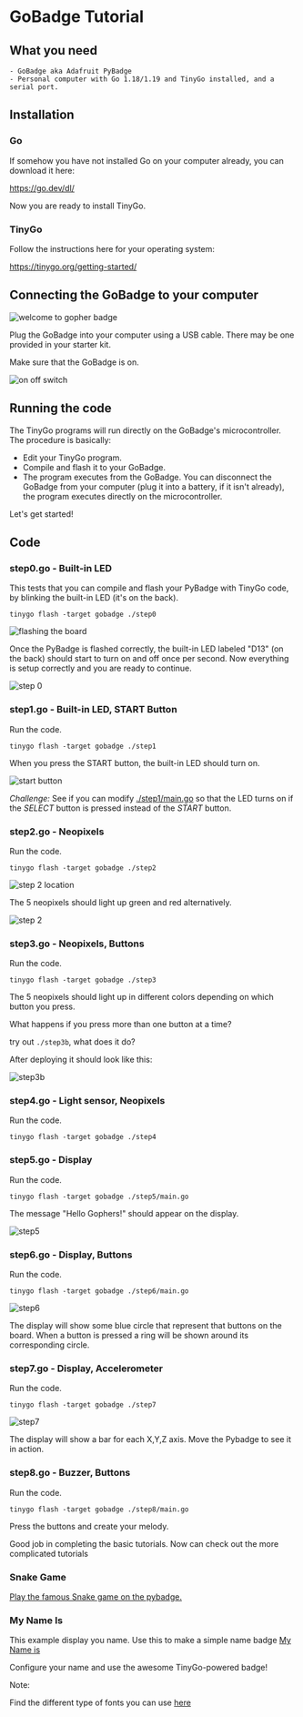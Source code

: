 # GoBadge Tutorial

## What you need

    - GoBadge aka Adafruit PyBadge
    - Personal computer with Go 1.18/1.19 and TinyGo installed, and a serial port.

## Installation

### Go

If somehow you have not installed Go on your computer already, you can download it here:

https://go.dev/dl/

Now you are ready to install TinyGo.

### TinyGo

Follow the instructions here for your operating system:

https://tinygo.org/getting-started/

## Connecting the GoBadge to your computer

![welcome to gopher badge](../../assets/welcome.jpg)

Plug the GoBadge into your computer using a USB cable. There may be one provided in your starter kit.

Make sure that the GoBadge is on.

![on off switch](../../assets/on_off.jpg)

## Running the code

The TinyGo programs will run directly on the GoBadge's microcontroller. The procedure is basically:

- Edit your TinyGo program.
- Compile and flash it to your GoBadge.
- The program executes from the GoBadge. You can disconnect the GoBadge from your computer (plug it into a battery, if it isn't already), the program executes directly on the microcontroller.

Let's get started!

## Code

### step0.go - Built-in LED

This tests that you can compile and flash your PyBadge with TinyGo code, by blinking the built-in LED (it's on the back).



```
tinygo flash -target gobadge ./step0
```

![flashing the board](../../assets/getting_flashed.jpg)

Once the PyBadge is flashed correctly, the built-in LED labeled "D13" (on the back) should start to turn on and off once per second. Now everything is setup correctly and you are ready to continue.

![step 0](./assets/step0.jpg)


### step1.go - Built-in LED, START Button

Run the code.

```
tinygo flash -target gobadge ./step1
```

When you press the START button, the built-in LED should turn on.

![start button](./assets/step1.jpg)

*Challenge:* 
See if you can modify [./step1/main.go](step1/main.go) so that the LED turns on if
the _SELECT_ button is pressed instead of the _START_ button.

### step2.go - Neopixels

Run the code.

```
tinygo flash -target gobadge ./step2
```

![step 2 location](./assets/step2.jpg)


The 5 neopixels should light up green and red alternatively.

![step 2](./assets/step2.gif)



### step3.go - Neopixels, Buttons

Run the code.

```
tinygo flash -target gobadge ./step3
```

The 5 neopixels should light up in different colors depending on which button you press.

What happens if you press more than one button at a time?

try out `./step3b`, what does it do?

After deploying it should look like this:

![step3b](./assets/step3b.gif)

### step4.go - Light sensor, Neopixels

Run the code.

```
tinygo flash -target gobadge ./step4
```


### step5.go - Display

Run the code.

```
tinygo flash -target gobadge ./step5/main.go
```

The message "Hello Gophers!" should appear on the display.

![step5](./assets/step5.jpg)



### step6.go - Display, Buttons

Run the code.

```
tinygo flash -target gobadge ./step6/main.go
```

![step6](./assets/step6.jpg)


The display will show some blue circle that represent that buttons on the board.
When a button is pressed a ring will be shown around its corresponding circle.

### step7.go - Display, Accelerometer


Run the code.

```
tinygo flash -target gobadge ./step7
```

![step7](./assets/step7.jpg)

The display will show a bar for each X,Y,Z axis. Move the Pybadge to see it in action.

### step8.go - Buzzer, Buttons

Run the code.

```
tinygo flash -target gobadge ./step8/main.go
```

Press the buttons and create your melody.


Good job in completing the basic tutorials. Now can check out the more complicated 
tutorials

### Snake Game

[Play the famous Snake game on the pybadge.](../snake/README.md)

### My Name Is

This example display you name. Use this to make a simple name badge
[My Name is](../mynameis/README.md)

Configure your name and use the awesome TinyGo-powered badge!

Note:

Find the different type of fonts you can use [here](https://github.com/tinygo-org/tinyfont)